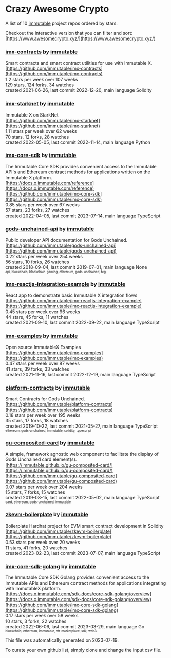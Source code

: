 # Crazy Awesome Crypto
A list of 10 [immutable](https://github.com/immutable) project repos ordered by stars.  

Checkout the interactive version that you can filter and sort: 
[https://www.awesomecrypto.xyz/](https://www.awesomecrypto.xyz/)  


### [imx-contracts](https://github.com/immutable/imx-contracts) by [immutable](https://github.com/immutable)  
Smart contracts and smart contract utilities for use with Immutable X.  
[https://github.com/immutable/imx-contracts](https://github.com/immutable/imx-contracts)  
1.2 stars per week over 107 weeks  
129 stars, 124 forks, 34 watches  
created 2021-06-26, last commit 2022-12-20, main language Solidity  


### [imx-starknet](https://github.com/immutable/imx-starknet) by [immutable](https://github.com/immutable)  
Immutable X on StarkNet  
[https://github.com/immutable/imx-starknet](https://github.com/immutable/imx-starknet)  
1.11 stars per week over 62 weeks  
70 stars, 12 forks, 28 watches  
created 2022-05-05, last commit 2022-11-14, main language Python  


### [imx-core-sdk](https://github.com/immutable/imx-core-sdk) by [immutable](https://github.com/immutable)  
The Immutable Core SDK provides convenient access to the Immutable API's and Ethereum contract methods for applications written on the Immutable X platform.  
[https://docs.x.immutable.com/reference](https://docs.x.immutable.com/reference)  
[https://github.com/immutable/imx-core-sdk](https://github.com/immutable/imx-core-sdk)  
0.85 stars per week over 67 weeks  
57 stars, 23 forks, 27 watches  
created 2022-04-05, last commit 2023-07-14, main language TypeScript  


### [gods-unchained-api](https://github.com/immutable/gods-unchained-api) by [immutable](https://github.com/immutable)  
Public developer API documentation for Gods Unchained.   
[https://github.com/immutable/gods-unchained-api](https://github.com/immutable/gods-unchained-api)  
0.22 stars per week over 254 weeks  
56 stars, 10 forks, 26 watches  
created 2018-09-04, last commit 2019-07-01, main language None  
<sub><sup>api, blockchain, blockchain-gaming, ethereum, gods-unchained, tcg</sup></sub>


### [imx-reactjs-integration-example](https://github.com/immutable/imx-reactjs-integration-example) by [immutable](https://github.com/immutable)  
React app to demonstrate basic Immutable X integration flows  
[https://github.com/immutable/imx-reactjs-integration-example](https://github.com/immutable/imx-reactjs-integration-example)  
0.45 stars per week over 96 weeks  
44 stars, 45 forks, 11 watches  
created 2021-09-10, last commit 2022-09-22, main language TypeScript  


### [imx-examples](https://github.com/immutable/imx-examples) by [immutable](https://github.com/immutable)  
Open source ImmutableX Examples  
[https://github.com/immutable/imx-examples](https://github.com/immutable/imx-examples)  
0.47 stars per week over 87 weeks  
41 stars, 39 forks, 33 watches  
created 2021-11-16, last commit 2022-12-19, main language TypeScript  


### [platform-contracts](https://github.com/immutable/platform-contracts) by [immutable](https://github.com/immutable)  
Smart Contracts for Gods Unchained.   
[https://github.com/immutable/platform-contracts](https://github.com/immutable/platform-contracts)  
0.18 stars per week over 195 weeks  
35 stars, 17 forks, 18 watches  
created 2019-10-22, last commit 2021-05-27, main language TypeScript  
<sub><sup>ethereum, gods-unchained, immutable, solidity, typescript</sup></sub>


### [gu-composited-card](https://github.com/immutable/gu-composited-card) by [immutable](https://github.com/immutable)  
A simple, framework agnostic web component to facilitate the display of Gods Unchained card element(s).  
[https://immutable.github.io/gu-composited-card/](https://immutable.github.io/gu-composited-card/)  
[https://github.com/immutable/gu-composited-card](https://github.com/immutable/gu-composited-card)  
0.07 stars per week over 204 weeks  
15 stars, 7 forks, 15 watches  
created 2019-08-15, last commit 2022-05-02, main language TypeScript  
<sub><sup>card, ethereum, gods-unchained, immutable</sup></sub>


### [zkevm-boilerplate](https://github.com/immutable/zkevm-boilerplate) by [immutable](https://github.com/immutable)  
Boilerplate Hardhat project for EVM smart contract development in Solidity  
[https://github.com/immutable/zkevm-boilerplate](https://github.com/immutable/zkevm-boilerplate)  
0.53 stars per week over 20 weeks  
11 stars, 41 forks, 20 watches  
created 2023-02-23, last commit 2023-07-07, main language TypeScript  


### [imx-core-sdk-golang](https://github.com/immutable/imx-core-sdk-golang) by [immutable](https://github.com/immutable)  
The Immutable Core SDK Golang provides convenient access to the Immutable APIs and Ethereum contract methods for applications integrating with ImmutableX platform.  
[https://docs.x.immutable.com/sdk-docs/core-sdk-golang/overview](https://docs.x.immutable.com/sdk-docs/core-sdk-golang/overview)  
[https://github.com/immutable/imx-core-sdk-golang](https://github.com/immutable/imx-core-sdk-golang)  
0.17 stars per week over 58 weeks  
10 stars, 3 forks, 22 watches  
created 2022-06-06, last commit 2023-03-29, main language Go  
<sub><sup>blockchain, ethereum, immutable, nft-marketplace, sdk, web3</sup></sub>


This file was automatically generated on 2023-07-19.  

To curate your own github list, simply clone and change the input csv file.  